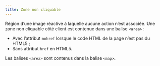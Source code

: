 ```yaml
---
title: Zone non cliquable
---
```


Région d’une image réactive à laquelle aucune action n’est associée. Une zone non cliquable côté client est contenue dans une balise `<area>` :

- Avec l’attribut `nohref` lorsque le code HTML de la page n’est pas du HTML5 ;
- Sans attribut `href` en HTML5.

Les balises `<area>` sont contenus dans la balise `<map>`.
